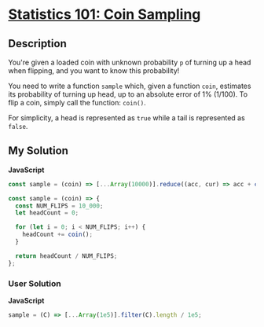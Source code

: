 # [Statistics 101: Coin Sampling](https://www.codewars.com/kata/58d8f800a1111a80f400021a)

## Description

You're given a loaded coin with unknown probability `p` of turning up a head when flipping, and you want to know this probability!

You need to write a function `sample` which, given a function `coin`, estimates its probability of turning up head, up to an absolute error of 1% (1/100). To flip a coin, simply call the function: `coin()`.

For simplicity, a head is represented as `true` while a tail is represented as `false`.

## My Solution

**JavaScript**

```js
const sample = (coin) => [...Array(10000)].reduce((acc, cur) => acc + coin(), 0) / 10000;
```

```js
const sample = (coin) => {
  const NUM_FLIPS = 10_000;
  let headCount = 0;

  for (let i = 0; i < NUM_FLIPS; i++) {
    headCount += coin();
  }

  return headCount / NUM_FLIPS;
};
```

### User Solution

**JavaScript**

```js
sample = (C) => [...Array(1e5)].filter(C).length / 1e5;
```
